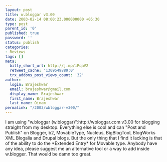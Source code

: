 ```yaml
---
layout: post
title: w.bloggar v3.00
date: 2003-02-14 08:00:23.000000000 +05:30
type: post
parent_id: '0'
published: true
password: ''
status: publish
categories:
- Reviews
tags: []
meta:
  bitly_short_url: http://j.mp/iPqaV2
  retweet_cache: '1309549889:0'
  trx_addons_post_views_count: '32'
author:
  login: Brajeshwar
  email: brajeshwar@gmail.com
  display_name: Brajeshwar
  first_name: Brajeshwar
  last_name: Oinam
permalink: "/2003/wbloggar-v300/"
---
```

<p>I am using "w.bloggar (w.bloggar)":http://wbloggar.com v3.00 for blogging straight from my desktop. Everything else is cool and can "Post and Publish" on Blogger, b2, MovableType, Nucleus, BigBlogTool, BlogWorks XML Blogalia and Drupal blogs. But the only thing that I find it lacking is that of the ability to do the *Extended Entry* for Movable type. Anybody have any idea, please suggest me an alternative tool or a way to add inside w.blogger. That would be damn too great.</p>
